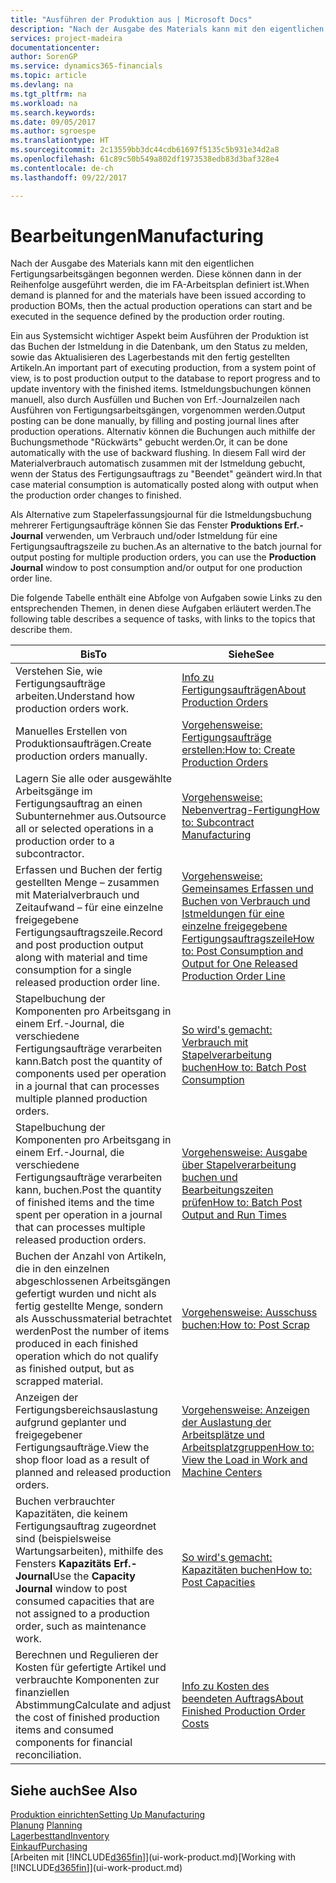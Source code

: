 ```yaml
---
title: "Ausführen der Produktion aus | Microsoft Docs"
description: "Nach der Ausgabe des Materials kann mit den eigentlichen Fertigungsarbeitsgängen begonnen werden. Diese können dann in der Reihenfolge ausgeführt werden, die im FA-Arbeitsplan definiert ist."
services: project-madeira
documentationcenter: 
author: SorenGP
ms.service: dynamics365-financials
ms.topic: article
ms.devlang: na
ms.tgt_pltfrm: na
ms.workload: na
ms.search.keywords: 
ms.date: 09/05/2017
ms.author: sgroespe
ms.translationtype: HT
ms.sourcegitcommit: 2c13559bb3dc44cdb61697f5135c5b931e34d2a8
ms.openlocfilehash: 61c89c50b549a802df1973538edb83d3baf328e4
ms.contentlocale: de-ch
ms.lasthandoff: 09/22/2017

---
```

# <a name="manufacturing"></a><span data-ttu-id="12637-103">Bearbeitungen</span><span class="sxs-lookup"><span data-stu-id="12637-103">Manufacturing</span></span>
<span data-ttu-id="12637-104">Nach der Ausgabe des Materials kann mit den eigentlichen Fertigungsarbeitsgängen begonnen werden. Diese können dann in der Reihenfolge ausgeführt werden, die im FA-Arbeitsplan definiert ist.</span><span class="sxs-lookup"><span data-stu-id="12637-104">When demand is planned for and the materials have been issued according to production BOMs, then the actual production operations can start and be executed in the sequence defined by the production order routing.</span></span>  

<span data-ttu-id="12637-105">Ein aus Systemsicht wichtiger Aspekt beim Ausführen der Produktion ist das Buchen der Istmeldung in die Datenbank, um den Status zu melden, sowie das Aktualisieren des Lagerbestands mit den fertig gestellten Artikeln.</span><span class="sxs-lookup"><span data-stu-id="12637-105">An important part of executing production, from a system point of view, is to post production output to the database to report progress and to update inventory with the finished items.</span></span> <span data-ttu-id="12637-106">Istmeldungsbuchungen können manuell, also durch Ausfüllen und Buchen von Erf.-Journalzeilen nach Ausführen von Fertigungsarbeitsgängen, vorgenommen werden.</span><span class="sxs-lookup"><span data-stu-id="12637-106">Output posting can be done manually, by filling and posting journal lines after production operations.</span></span> <span data-ttu-id="12637-107">Alternativ können die Buchungen auch mithilfe der Buchungsmethode "Rückwärts" gebucht werden.</span><span class="sxs-lookup"><span data-stu-id="12637-107">Or, it can be done automatically with the use of backward flushing.</span></span> <span data-ttu-id="12637-108">In diesem Fall wird der Materialverbrauch automatisch zusammen mit der Istmeldung gebucht, wenn der Status des Fertigungsauftrags zu "Beendet" geändert wird.</span><span class="sxs-lookup"><span data-stu-id="12637-108">In that case material consumption is automatically posted along with output when the production order changes to finished.</span></span>  

<span data-ttu-id="12637-109">Als Alternative zum Stapelerfassungsjournal für die Istmeldungsbuchung mehrerer Fertigungsaufträge können Sie das Fenster **Produktions Erf.-Journal** verwenden, um Verbrauch und/oder Istmeldung für eine Fertigungsauftragszeile zu buchen.</span><span class="sxs-lookup"><span data-stu-id="12637-109">As an alternative to the batch journal for output posting for multiple production orders, you can use the **Production Journal** window to post consumption and/or output for one production order line.</span></span>  

<span data-ttu-id="12637-110">Die folgende Tabelle enthält eine Abfolge von Aufgaben sowie Links zu den entsprechenden Themen, in denen diese Aufgaben erläutert werden.</span><span class="sxs-lookup"><span data-stu-id="12637-110">The following table describes a sequence of tasks, with links to the topics that describe them.</span></span>   

|<span data-ttu-id="12637-111">**Bis**</span><span class="sxs-lookup"><span data-stu-id="12637-111">**To**</span></span>|<span data-ttu-id="12637-112">**Siehe**</span><span class="sxs-lookup"><span data-stu-id="12637-112">**See**</span></span>|  
|------------|-------------|  
|<span data-ttu-id="12637-113">Verstehen Sie, wie Fertigungsaufträge arbeiten.</span><span class="sxs-lookup"><span data-stu-id="12637-113">Understand how production orders work.</span></span>|[<span data-ttu-id="12637-114">Info zu Fertigungsaufträgen</span><span class="sxs-lookup"><span data-stu-id="12637-114">About Production Orders</span></span>](production-about-production-orders.md)|
|<span data-ttu-id="12637-115">Manuelles Erstellen von Produktionsaufträgen.</span><span class="sxs-lookup"><span data-stu-id="12637-115">Create production orders manually.</span></span>|[<span data-ttu-id="12637-116">Vorgehensweise: Fertigungsaufträge erstellen:</span><span class="sxs-lookup"><span data-stu-id="12637-116">How to: Create Production Orders</span></span>](production-how-to-create-production-orders.md)|
|<span data-ttu-id="12637-117">Lagern Sie alle oder ausgewählte Arbeitsgänge im Fertigungsauftrag an einen Subunternehmer aus.</span><span class="sxs-lookup"><span data-stu-id="12637-117">Outsource all or selected operations in a production order to a subcontractor.</span></span>|[<span data-ttu-id="12637-118">Vorgehensweise: Nebenvertrag-Fertigung</span><span class="sxs-lookup"><span data-stu-id="12637-118">How to: Subcontract Manufacturing</span></span>](production-how-to-subcontract-manufacturing.md)|
|<span data-ttu-id="12637-119">Erfassen und Buchen der fertig gestellten Menge – zusammen mit Materialverbrauch und Zeitaufwand – für eine einzelne freigegebene Fertigungsauftragszeile.</span><span class="sxs-lookup"><span data-stu-id="12637-119">Record and post production output along with material and time consumption for a single released production order line.</span></span>|[<span data-ttu-id="12637-120">Vorgehensweise: Gemeinsames Erfassen und Buchen von Verbrauch und Istmeldungen für eine einzelne freigegebene Fertigungsauftragszeile</span><span class="sxs-lookup"><span data-stu-id="12637-120">How to: Post Consumption and Output for One Released Production Order Line</span></span>](production-how-to-register-consumption-and-output.md)|  
|<span data-ttu-id="12637-121">Stapelbuchung der Komponenten pro Arbeitsgang in einem Erf.-Journal, die verschiedene Fertigungsaufträge verarbeiten kann.</span><span class="sxs-lookup"><span data-stu-id="12637-121">Batch post the quantity of components used per operation in a journal that can processes multiple planned production orders.</span></span>|[<span data-ttu-id="12637-122">So wird's gemacht: Verbrauch mit Stapelverarbeitung buchen</span><span class="sxs-lookup"><span data-stu-id="12637-122">How to: Batch Post Consumption</span></span>](production-how-to-post-consumption.md)|
|<span data-ttu-id="12637-123">Stapelbuchung der Komponenten pro Arbeitsgang in einem Erf.-Journal, die verschiedene Fertigungsaufträge verarbeiten kann, buchen.</span><span class="sxs-lookup"><span data-stu-id="12637-123">Post the quantity of finished items and the time spent per operation in a journal that can processes multiple released production orders.</span></span>|[<span data-ttu-id="12637-124">Vorgehensweise: Ausgabe über Stapelverarbeitung buchen und Bearbeitungszeiten prüfen</span><span class="sxs-lookup"><span data-stu-id="12637-124">How to: Batch Post Output and Run Times</span></span>](production-how-to-post-output-quantity.md)|  
|<span data-ttu-id="12637-125">Buchen der Anzahl von Artikeln, die in den einzelnen abgeschlossenen Arbeitsgängen gefertigt wurden und nicht als fertig gestellte Menge, sondern als Ausschussmaterial betrachtet werden</span><span class="sxs-lookup"><span data-stu-id="12637-125">Post the number of items produced in each finished operation which do not qualify as finished output, but as scrapped material.</span></span>|[<span data-ttu-id="12637-126">Vorgehensweise:  Ausschuss buchen:</span><span class="sxs-lookup"><span data-stu-id="12637-126">How to: Post Scrap</span></span>](production-how-to-post-scrap.md)|
|<span data-ttu-id="12637-127">Anzeigen der Fertigungsbereichsauslastung aufgrund geplanter und freigegebener Fertigungsaufträge.</span><span class="sxs-lookup"><span data-stu-id="12637-127">View the shop floor load as a result of planned and released production orders.</span></span>|[<span data-ttu-id="12637-128">Vorgehensweise: Anzeigen der Auslastung der Arbeitsplätze und Arbeitsplatzgruppen</span><span class="sxs-lookup"><span data-stu-id="12637-128">How to: View the Load in Work and Machine Centers</span></span>](production-how-to-view-the-load-on-work-centers.md)|      
|<span data-ttu-id="12637-129">Buchen verbrauchter Kapazitäten, die keinem Fertigungsauftrag zugeordnet sind (beispielsweise Wartungsarbeiten), mithilfe des Fensters **Kapazitäts Erf.-Journal**</span><span class="sxs-lookup"><span data-stu-id="12637-129">Use the **Capacity Journal** window to post consumed capacities that are not assigned to a production order, such as maintenance work.</span></span>|[<span data-ttu-id="12637-130">So wird's gemacht: Kapazitäten buchen</span><span class="sxs-lookup"><span data-stu-id="12637-130">How to: Post Capacities</span></span>](production-how-to-post-capacities.md)|  
|<span data-ttu-id="12637-131">Berechnen und Regulieren der Kosten für gefertigte Artikel und verbrauchte Komponenten zur finanziellen Abstimmung</span><span class="sxs-lookup"><span data-stu-id="12637-131">Calculate and adjust the cost of finished production items and consumed components for financial reconciliation.</span></span>|[<span data-ttu-id="12637-132">Info zu Kosten des beendeten Auftrags</span><span class="sxs-lookup"><span data-stu-id="12637-132">About Finished Production Order Costs</span></span>](finance-about-finished-production-order-costs.md)|  

## <a name="see-also"></a><span data-ttu-id="12637-133">Siehe auch</span><span class="sxs-lookup"><span data-stu-id="12637-133">See Also</span></span>  
[<span data-ttu-id="12637-134">Produktion einrichten</span><span class="sxs-lookup"><span data-stu-id="12637-134">Setting Up Manufacturing</span></span>](production-configure-production-processes.md)  
<span data-ttu-id="12637-135">[Planung](production-planning.md)    </span><span class="sxs-lookup"><span data-stu-id="12637-135">[Planning](production-planning.md)    </span></span>  
[<span data-ttu-id="12637-136">Lagerbesttand</span><span class="sxs-lookup"><span data-stu-id="12637-136">Inventory</span></span>](inventory-manage-inventory.md)  
[<span data-ttu-id="12637-137">Einkauf</span><span class="sxs-lookup"><span data-stu-id="12637-137">Purchasing</span></span>](purchasing-manage-purchasing.md)  
<span data-ttu-id="12637-138">[Arbeiten mit [!INCLUDE[d365fin](includes/d365fin_md.md)]](ui-work-product.md)</span><span class="sxs-lookup"><span data-stu-id="12637-138">[Working with [!INCLUDE[d365fin](includes/d365fin_md.md)]](ui-work-product.md)</span></span>

